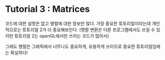 # Tutorial 3 : Matrices

코드에 대한 설명은 없고 행렬에 대한 정보만 많다. 가장 중요한 튜토리얼이라는데 개인적으로는 튜토리얼 2가 더 중요해보인다. (행렬 변환은 다른 프로그램에서도 쓰일 수 있지만 튜토리얼 2는 openGL에서만 쓰이는 코드가 많아서)

그래도 행렬은 그래픽에서 너무나도 중요하게, 유용하게 쓰이므로 중요한 튜토리얼임에는 확실하다!

